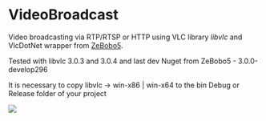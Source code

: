 # VideoBroadcast
Video broadcasting via RTP/RTSP or HTTP using VLC library *libvlc* and VlcDotNet wrapper
from [ZeBobo5](https://github.com/ZeBobo5/Vlc.DotNet).

Tested with libvlc 3.0.3 and 3.0.4 and last dev Nuget from ZeBobo5 - 3.0.0-develop296

It is necessary to copy libvlc -> win-x86 | win-x64 to the bin Debug or Release folder of your project

![](https://habrastorage.org/webt/ky/ws/63/kyws63umuabcf1bmpfptecllhxw.png)

